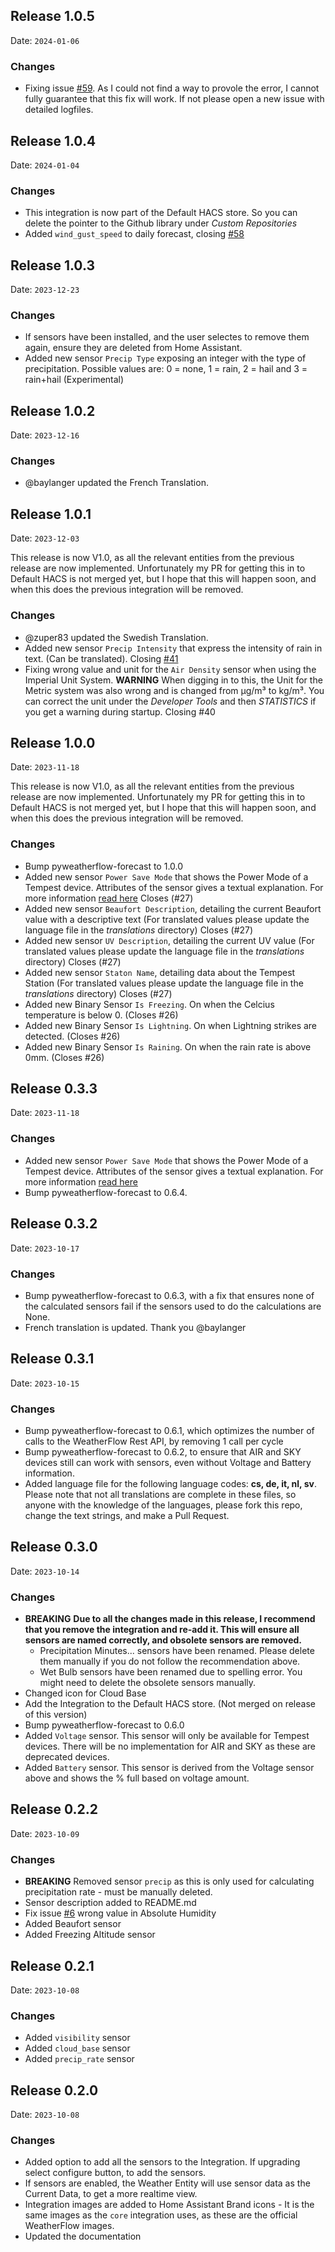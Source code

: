 ## Release 1.0.5

Date: `2024-01-06`

### Changes

- Fixing issue [#59](https://github.com/briis/weatherflow_forecast/issues/59). As I could not find a way to provole the error, I cannot fully guarantee that this fix will work. If not please open a new issue with detailed logfiles.

## Release 1.0.4

Date: `2024-01-04`

### Changes

- This integration is now part of the Default HACS store. So you can delete the pointer to the Github library under *Custom Repositories*
- Added `wind_gust_speed` to daily forecast, closing [#58](https://github.com/briis/weatherflow_forecast/issues/58)


## Release 1.0.3

Date: `2023-12-23`

### Changes

- If sensors have been installed, and the user selectes to remove them again, ensure they are deleted from Home Assistant.
- Added new sensor `Precip Type` exposing an integer with the type of precipitation. Possible values are: 0 = none, 1 = rain, 2 = hail and 3 = rain+hail (Experimental)

## Release 1.0.2

Date: `2023-12-16`

### Changes

- @baylanger updated the French Translation.

## Release 1.0.1

Date: `2023-12-03`

This release is now V1.0, as all the relevant entities from the previous release are now implemented. Unfortunately my PR for getting this in to Default HACS is not merged yet, but I hope that this will happen soon, and when this does the previous integration will be removed.

### Changes

- @zuper83 updated the Swedish Translation.
- Added new sensor `Precip Intensity` that express the intensity of rain in text. (Can be translated). Closing [#41](https://github.com/briis/weatherflow_forecast/issues/41)
- Fixing wrong value and unit for the `Air Density` sensor when using the Imperial Unit System. **WARNING** When digging in to this, the Unit for the Metric system was also wrong and is changed from µg/m³ to kg/m³. You can correct the unit under the _Developer Tools_ and then _STATISTICS_ if you get a warning during startup. Closing #40


## Release 1.0.0

Date: `2023-11-18`

This release is now V1.0, as all the relevant entities from the previous release are now implemented. Unfortunately my PR for getting this in to Default HACS is not merged yet, but I hope that this will happen soon, and when this does the previous integration will be removed.

### Changes

- Bump pyweatherflow-forecast to 1.0.0
- Added new sensor `Power Save Mode` that shows the Power Mode of a Tempest device. Attributes of the sensor gives a textual explanation. For more information [read here](https://help.weatherflow.com/hc/en-us/articles/360048877194-Solar-Power-Rechargeable-Battery) Closes (#27)
- Added new sensor `Beaufort Description`, detailing the current Beaufort value with a descriptive text (For translated values please update the language file in the *translations* directory) Closes (#27)
- Added new sensor `UV Description`, detailing the current UV value (For translated values please update the language file in the *translations* directory) Closes (#27)
- Added new sensor `Staton Name`, detailing data about the Tempest Station (For translated values please update the language file in the *translations* directory) Closes (#27)
- Added new Binary Sensor `Is Freezing`. On when the Celcius temperature is below 0. (Closes #26)
- Added new Binary Sensor `Is Lightning`. On when Lightning strikes are detected. (Closes #26)
- Added new Binary Sensor `Is Raining`. On when the rain rate is above 0mm. (Closes #26)

## Release 0.3.3

Date: `2023-11-18`

### Changes

- Added new sensor `Power Save Mode` that shows the Power Mode of a Tempest device. Attributes of the sensor gives a textual explanation. For more information [read here](https://help.weatherflow.com/hc/en-us/articles/360048877194-Solar-Power-Rechargeable-Battery)
- Bump pyweatherflow-forecast to 0.6.4.

## Release 0.3.2

Date: `2023-10-17`

### Changes

- Bump pyweatherflow-forecast to 0.6.3, with a fix that ensures none of the calculated sensors fail if the sensors used to do the calculations are None.
- French translation is updated. Thank you @baylanger


## Release 0.3.1

Date: `2023-10-15`

### Changes

- Bump pyweatherflow-forecast to 0.6.1, which optimizes the number of calls to the WeatherFlow Rest API, by removing 1 call per cycle
- Bump pyweatherflow-forecast to 0.6.2, to ensure that AIR and SKY devices still can work with sensors, even without Voltage and Battery information.
- Added language file for the following language codes: **cs, de, it, nl, sv**. Please note that not all translations are complete in these files, so anyone with the knowledge of the languages, please fork this repo, change the text strings, and make a Pull Request.

## Release 0.3.0

Date: `2023-10-14`

### Changes
- **BREAKING**
  **Due to all the changes made in this release, I recommend that you remove the integration and re-add it. This will ensure all sensors are named correctly, and obsolete sensors are removed.**
  - Precipitation Minutes... sensors have been renamed. Please delete them manually if you do not follow the recommendation above.
  - Wet Bulb sensors have been renamed due to spelling error. You might need to delete the obsolete sensors manually.
- Changed icon for Cloud Base
- Add the Integration to the Default HACS store. (Not merged on release of this version)
- Bump pyweatherflow-forecast to 0.6.0
- Added `Voltage` sensor. This sensor will only be available for Tempest devices. There will be no implementation for AIR and SKY as these are deprecated devices.
- Added `Battery` sensor. This sensor is derived from the Voltage sensor above and shows the % full based on voltage amount.

## Release 0.2.2

Date: `2023-10-09`

### Changes

- **BREAKING** Removed sensor `precip` as this is only used for calculating precipitation rate - must be manually deleted.
- Sensor description added to README.md
- Fix issue [#6](https://github.com/briis/weatherflow_forecast/issues/6) wrong value in Absolute Humidity
- Added Beaufort sensor
- Added Freezing Altitude sensor

## Release 0.2.1

Date: `2023-10-08`

### Changes

- Added `visibility` sensor
- Added `cloud_base` sensor
- Added `precip_rate` sensor

## Release 0.2.0

Date: `2023-10-08`

### Changes

- Added option to add all the sensors to the Integration. If upgrading select configure button, to add the sensors.
- If sensors are enabled, the Weather Entity will use sensor data as the Current Data, to get a more realtime view.
- Integration images are added to Home Assistant Brand icons - It is the same images as the `core` integration uses, as these are the official WeatherFlow images.
- Updated the documentation

